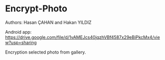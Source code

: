 # Encrypt-Photo

Authors: Hasan ÇAHAN and Hakan YILDIZ

Android app: https://drive.google.com/file/d/1vAMEJcs40jqzhVBf4587x29eBiPkcMx4/view?usp=sharing

Encryption selected photo from gallery.
